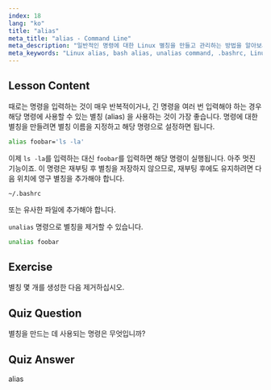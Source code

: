 ```yaml
---
index: 18
lang: "ko"
title: "alias"
meta_title: "alias - Command Line"
meta_description: "일반적인 명령에 대한 Linux 별칭을 만들고 관리하는 방법을 알아보세요. .bashrc 에서 임시 및 영구 별칭 설정을 알아보세요. 명령줄 효율성을 향상시키세요!"
meta_keywords: "Linux alias, bash alias, unalias command, .bashrc, Linux tutorial, command line, beginner Linux, Linux guide"
---
```


## Lesson Content

때로는 명령을 입력하는 것이 매우 반복적이거나, 긴 명령을 여러 번 입력해야 하는 경우 해당 명령에 사용할 수 있는 별칭 (alias) 을 사용하는 것이 가장 좋습니다. 명령에 대한 별칭을 만들려면 별칭 이름을 지정하고 해당 명령으로 설정하면 됩니다.

```bash
alias foobar='ls -la'
```

이제 `ls -la`를 입력하는 대신 `foobar`를 입력하면 해당 명령이 실행됩니다. 아주 멋진 기능이죠. 이 명령은 재부팅 후 별칭을 저장하지 않으므로, 재부팅 후에도 유지하려면 다음 위치에 영구 별칭을 추가해야 합니다.

```plaintext
~/.bashrc
```

또는 유사한 파일에 추가해야 합니다.

`unalias` 명령으로 별칭을 제거할 수 있습니다.

```bash
unalias foobar
```

## Exercise

별칭 몇 개를 생성한 다음 제거하십시오.

## Quiz Question

별칭을 만드는 데 사용되는 명령은 무엇입니까?

## Quiz Answer

alias
